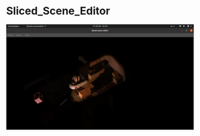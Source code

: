 # Sliced_Scene_Editor

<picture>
  <img alt="Shows a scene in light mode" src="https://github.com/adrenaline-root/Sliced_Scene_Editor/blob/main/Ligthing-test.png">
</picture>
